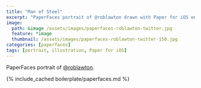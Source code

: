 ```yaml
---
title: "Man of Steel"
excerpt: "PaperFaces portrait of @roblawton drawn with Paper for iOS on an iPad."
image: 
  path: &image /assets/images/paperfaces-roblawton-twitter.jpg 
  feature: *image
  thumbnail: /assets/images/paperfaces-roblawton-twitter-150.jpg
categories: [paperfaces]
tags: [portrait, illustration, Paper for iOS]
---
```


PaperFaces portrait of [@roblawton](https://twitter.com/roblawton).

{% include_cached boilerplate/paperfaces.md %}
